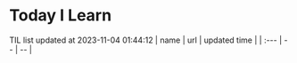 # Today I Learn 
TIL list updated at 2023-11-04 01:44:12
| name | url | updated time |
| :--- | -- | -- |
